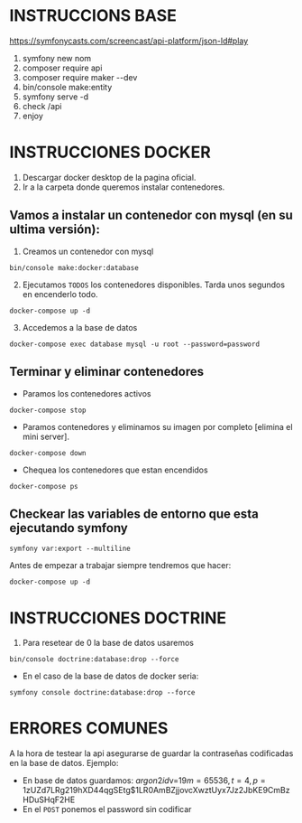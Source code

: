 # INSTRUCCIONS BASE

https://symfonycasts.com/screencast/api-platform/json-ld#play

1. symfony new nom
2. composer require api
3. composer require maker --dev
4. bin/console make:entity
5. symfony serve -d
6. check /api
7. enjoy


# INSTRUCCIONES DOCKER

1. Descargar docker desktop de la pagina oficial.
2. Ir a la carpeta donde queremos instalar contenedores.

## Vamos a instalar un contenedor con mysql (en su ultima versión):

1. Creamos un contenedor con mysql
```
bin/console make:docker:database 
```

2. Ejecutamos ``TODOS`` los contenedores disponibles. Tarda unos segundos en encenderlo todo.
```
docker-compose up -d
```
3. Accedemos a la base de datos
```
docker-compose exec database mysql -u root --password=password
```

## Terminar y eliminar contenedores

- Paramos los contenedores activos
```
docker-compose stop    
```
- Paramos contenedores y eliminamos su imagen por completo [elimina el mini server].
```
docker-compose down
```
- Chequea los contenedores que estan encendidos
```
docker-compose ps
```

## Checkear las variables de entorno que esta ejecutando symfony
```
symfony var:export --multiline
```

Antes de empezar a trabajar siempre tendremos que hacer:
```
docker-compose up -d
```


# INSTRUCCIONES DOCTRINE

1. Para resetear de 0 la base de datos usaremos
```
bin/console doctrine:database:drop --force
```
- En el caso de la base de datos de docker seria:
```
symfony console doctrine:database:drop --force
```


# ERRORES COMUNES

A la hora de testear la api asegurarse de guardar la contraseñas codificadas en la base de datos.
Ejemplo:
- En base de datos guardamos: $argon2id$v=19$m=65536,t=4,p=1$zUZd7LRg219hXD44qgSEtg$1LR0AmBZjjovcXwztUyx7Jz2JbKE9CmBzHDuSHqF2HE
- En el ``POST`` ponemos el password sin codificar